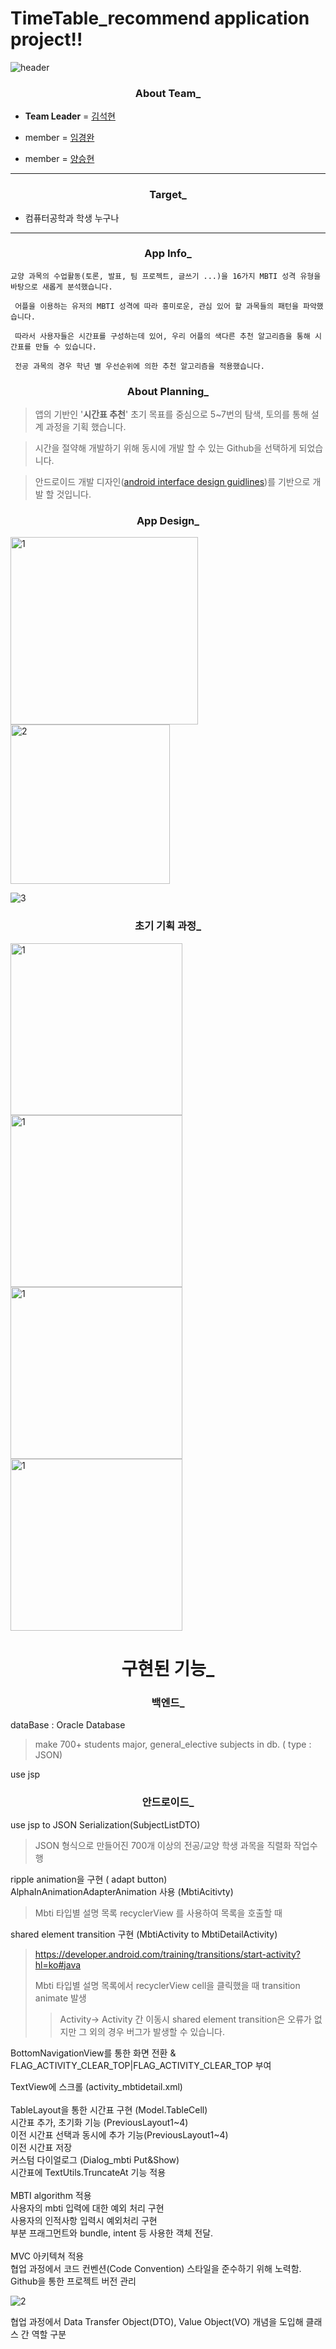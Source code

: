 # TimeTable_recommend application project!!

![header](https://capsule-render.vercel.app/api?type=Waving&color=gradient&height=200&animation=twinkling&section=header&text=MBTI%20추천%20TimeTable&fontSize=60&fontColor=FF9B00)

<div align=center><h3>About Team_</div>

* **Team Leader**   = <a href="https://github.com/sam0774">김석현</a>


* member =   <a href="https://github.com/MoonDooo">임경완</a>

* member = <a href="https://github.com/SHcommit">양승현</a>

---

<div align=center><h3>Target_</div>

* 컴퓨터공학과 학생 누구나

---

<div align=center><h3>App Info_</div>

`교양 과목의 수업활동(토론, 발표, 팀 프로젝트, 글쓰기 ...)을 16가지 MBTI 성격 유형을 바탕으로 새롭게 분석했습니다.`  

` 어플을 이용하는 유저의 MBTI 성격에 따라 흥미로운, 관심 있어 할 과목들의 패턴을 파악했습니다.`  

` 따라서 사용자들은 시간표를 구성하는데 있어, 우리 어플의 색다른 추천 알고리즘을 통해 시간표를 만들 수 있습니다.`  
  
` 전공 과목의 경우 학년 별 우선순위에 의한 추천 알고리즘을 적용했습니다.`  

<div align=center><h3>About Planning_</div>

>  앱의 기반인 '**시간표 추천**' 초기 목표를 중심으로 5~7번의 탐색, 토의를 통해 설계 과정을 기획 했습니다.

> 시간을 절약해 개발하기 위해 동시에 개발 할 수 있는 Github을 선택하게 되었습니다.

> 안드로이드 개발 디자인(<a href="https://developer.android.com/design">android interface design guidlines</a>)를 기반으로 개발 할 것입니다.

<div align=center><h3>App Design_</div>


<img width="300" alt="1" align="left" src="https://user-images.githubusercontent.com/96910404/169507843-46c76f37-f4cf-460d-8f1b-b468a437c472.png">

<img width="255" alt="2" src="https://user-images.githubusercontent.com/96910404/169507867-dfc1af25-4bc5-4715-bbcd-4c9861ac70cf.png">

![3](https://user-images.githubusercontent.com/96910404/169509367-d559ef89-6f73-40ec-8b5e-3ca987d739d3.jpeg)

<div align=center><h3>초기 기획 과정_ </div>

<img width="275" alt="1" align="left" src="https://user-images.githubusercontent.com/96910404/170806754-723096ca-e154-4739-b7b7-8bf146c7b227.jpeg">
<img width="275" alt="1" align="left" src="https://user-images.githubusercontent.com/96910404/170806755-51d47969-c604-474e-8143-42998737521d.jpeg">
<img width="275" alt="1" align="left" src="https://user-images.githubusercontent.com/96910404/170806757-97537aa3-d589-482f-bf9b-329aa974c111.jpeg">

<img width="275" alt="1" align="center" src="https://user-images.githubusercontent.com/96910404/170806756-982cf955-a02a-458c-9c90-6c2bd90e873c.jpeg">


<div align=center><h1>구현된 기능_ </div>

<div align=center><h3>백엔드_ </div>

<div>
dataBase : Oracle Database
</div>

> make 700+ students major, general_elective subjects in db. ( type : JSON)

<div>
use jsp
</div>

<div align=center><h3>안드로이드_ </div>


<div>
use jsp to JSON Serialization(SubjectListDTO)
</div>

> JSON 형식으로 만들어진 700개 이상의 전공/교양 학생 과목을 직렬화 작업수행

<div>
ripple animation을 구현 ( adapt button)
</div>
<div>
 AlphaInAnimationAdapterAnimation 사용 (MbtiAcitivty)
</div>

> Mbti 타입별 설명 목록 recyclerView 를 사용하여 목록을 호출할 때

<div>
shared element transition 구현 (MbtiActivity to MbtiDetailActivity)
</div>

> https://developer.android.com/training/transitions/start-activity?hl=ko#java
>
>Mbti 타입별 설명 목록에서 recyclerView cell을 클릭했을 때 transition animate 발생
>
> > Activity-> Activity 간 이동시 shared element transition은 오류가 없지만 그 외의 경우 버그가 발생할 수 있습니다.


BottomNavigationView를 통한 화면 전환 & FLAG_ACTIVITY_CLEAR_TOP|FLAG_ACTIVITY_CLEAR_TOP 부여
<div>
TextView에 스크롤 (activity_mbtidetail.xml)
</div>
<br/>

<div>
TableLayout을 통한 시간표 구현 (Model.TableCell)
</div>
<div>
시간표 추가, 초기화 기능 (PreviousLayout1~4)
</div>
<div>
이전 시간표 선택과 동시에 추가 기능(PreviousLayout1~4)
</div>
<div>
이전 시간표 저장
</div>
<div>
커스텀 다이얼로그 (Dialog_mbti Put&Show)
</div>
<div>
시간표에 TextUtils.TruncateAt 기능 적용
</div>
<br/>

<div>
MBTI algorithm 적용
</div>
<div>
사용자의 mbti 입력에 대한 예외 처리 구현
</div>
<div>
사용자의 인적사항 입력시 예외처리 구현
</div>
<div>
부분 프래그먼트와 bundle, intent 등 사용한 객체 전달.
</div>

<br/>
<div>
MVC 아키텍쳐 적용
</div>
<div>
협업 과정에서 코드 컨벤션(Code Convention) 스타일을 준수하기 위해 노력함.
</div>
<div>
Github을 통한 프로젝트 버전 관리
</div>

![2](https://user-images.githubusercontent.com/96910404/171493337-339d82dd-f91c-4e2b-b2b3-0601364b1f2f.gif)

<div>
협업 과정에서 Data Transfer Object(DTO), Value Object(VO) 개념을 도입해 클래스 간 역할 구분
</div>
<div>
</div>
<div>
</div>
<div>
</div>
<div>
</div>
<div>
</div>
<div>
</div>
<div>
</div>
<div>
</div>
<div>
</div>

